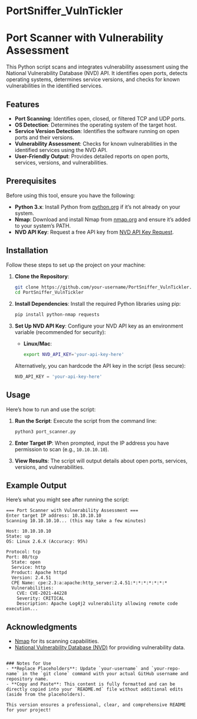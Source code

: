 # PortSniffer_VulnTickler

# Port Scanner with Vulnerability Assessment

This Python script scans and integrates vulnerability assessment using the National Vulnerability Database (NVD) API. It identifies open ports, detects operating systems, determines service versions, and checks for known vulnerabilities in the identified services.

## Features
- **Port Scanning**: Identifies open, closed, or filtered TCP and UDP ports.
- **OS Detection**: Determines the operating system of the target host.
- **Service Version Detection**: Identifies the software running on open ports and their versions.
- **Vulnerability Assessment**: Checks for known vulnerabilities in the identified services using the NVD API.
- **User-Friendly Output**: Provides detailed reports on open ports, services, versions, and vulnerabilities.

## Prerequisites
Before using this tool, ensure you have the following:
- **Python 3.x**: Install Python from [python.org](https://www.python.org/downloads/) if it’s not already on your system.
- **Nmap**: Download and install Nmap from [nmap.org](https://nmap.org/download.html) and ensure it’s added to your system’s PATH.
- **NVD API Key**: Request a free API key from [NVD API Key Request](https://nvd.nist.gov/developers/request-an-api-key).

## Installation
Follow these steps to set up the project on your machine:

1. **Clone the Repository**:
   ```bash
   git clone https://github.com/your-username/PortSniffer_VulnTickler.git
   cd PortSniffer_VulnTickler
   ```

2. **Install Dependencies**:
   Install the required Python libraries using pip:
   ```bash
   pip install python-nmap requests
   ```

3. **Set Up NVD API Key**:
   Configure your NVD API key as an environment variable (recommended for security):
   - **Linux/Mac**:
     ```bash
     export NVD_API_KEY='your-api-key-here'
     ```
   Alternatively, you can hardcode the API key in the script (less secure):
   ```python
   NVD_API_KEY = 'your-api-key-here'
   ```

## Usage
Here’s how to run and use the script:

1. **Run the Script**:
   Execute the script from the command line:
   ```bash
   python3 port_scanner.py
   ```

2. **Enter Target IP**:
   When prompted, input the IP address you have permission to scan (e.g., `10.10.10.10`).  

3. **View Results**:
   The script will output details about open ports, services, versions, and vulnerabilities.

## Example Output
Here’s what you might see after running the script:
```
=== Port Scanner with Vulnerability Assessment ===
Enter target IP address: 10.10.10.10
Scanning 10.10.10.10... (this may take a few minutes)

Host: 10.10.10.10
State: up
OS: Linux 2.6.X (Accuracy: 95%)

Protocol: tcp
Port: 80/tcp
  State: open
  Service: http
  Product: Apache httpd
  Version: 2.4.51
  CPE Name: cpe:2.3:a:apache:http_server:2.4.51:*:*:*:*:*:*:*
  Vulnerabilities:
    CVE: CVE-2021-44228
    Severity: CRITICAL
    Description: Apache Log4j2 vulnerability allowing remote code execution...
```

## Acknowledgments
- [Nmap](https://nmap.org/) for its scanning capabilities.
- [National Vulnerability Database (NVD)](https://nvd.nist.gov/) for providing vulnerability data.
```

### Notes for Use
- **Replace Placeholders**: Update `your-username` and `your-repo-name` in the `git clone` command with your actual GitHub username and repository name.
- **Copy and Paste**: This content is fully formatted and can be directly copied into your `README.md` file without additional edits (aside from the placeholders).

This version ensures a professional, clear, and comprehensive README for your project!
